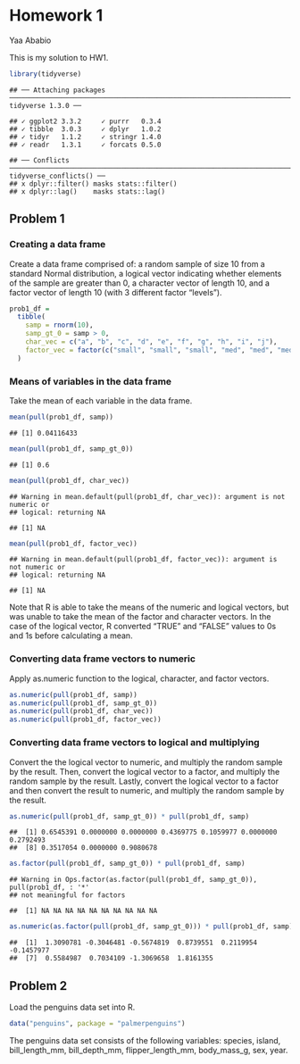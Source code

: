 Homework 1
================
Yaa Ababio

This is my solution to HW1.

``` r
library(tidyverse)
```

    ## ── Attaching packages ───────────────────────────────────────────────────────────────────────── tidyverse 1.3.0 ──

    ## ✓ ggplot2 3.3.2     ✓ purrr   0.3.4
    ## ✓ tibble  3.0.3     ✓ dplyr   1.0.2
    ## ✓ tidyr   1.1.2     ✓ stringr 1.4.0
    ## ✓ readr   1.3.1     ✓ forcats 0.5.0

    ## ── Conflicts ──────────────────────────────────────────────────────────────────────────── tidyverse_conflicts() ──
    ## x dplyr::filter() masks stats::filter()
    ## x dplyr::lag()    masks stats::lag()

## Problem 1

### Creating a data frame

Create a data frame comprised of: a random sample of size 10 from a
standard Normal distribution, a logical vector indicating whether
elements of the sample are greater than 0, a character vector of length
10, and a factor vector of length 10 (with 3 different factor “levels”).

``` r
prob1_df = 
  tibble(
    samp = rnorm(10),
    samp_gt_0 = samp > 0,
    char_vec = c("a", "b", "c", "d", "e", "f", "g", "h", "i", "j"),
    factor_vec = factor(c("small", "small", "small", "med", "med", "med", "med", "large", "large", "large"))
  )
```

### Means of variables in the data frame

Take the mean of each variable in the data frame.

``` r
mean(pull(prob1_df, samp))
```

    ## [1] 0.04116433

``` r
mean(pull(prob1_df, samp_gt_0))
```

    ## [1] 0.6

``` r
mean(pull(prob1_df, char_vec))
```

    ## Warning in mean.default(pull(prob1_df, char_vec)): argument is not numeric or
    ## logical: returning NA

    ## [1] NA

``` r
mean(pull(prob1_df, factor_vec))
```

    ## Warning in mean.default(pull(prob1_df, factor_vec)): argument is not numeric or
    ## logical: returning NA

    ## [1] NA

Note that R is able to take the means of the numeric and logical
vectors, but was unable to take the mean of the factor and character
vectors. In the case of the logical vector, R converted “TRUE” and
“FALSE” values to 0s and 1s before calculating a mean.

### Converting data frame vectors to numeric

Apply as.numeric function to the logical, character, and factor vectors.

``` r
as.numeric(pull(prob1_df, samp))
as.numeric(pull(prob1_df, samp_gt_0))
as.numeric(pull(prob1_df, char_vec))
as.numeric(pull(prob1_df, factor_vec))
```

### Converting data frame vectors to logical and multiplying

Convert the the logical vector to numeric, and multiply the random
sample by the result. Then, convert the logical vector to a factor, and
multiply the random sample by the result. Lastly, convert the logical
vector to a factor and then convert the result to numeric, and multiply
the random sample by the result.

``` r
as.numeric(pull(prob1_df, samp_gt_0)) * pull(prob1_df, samp)
```

    ##  [1] 0.6545391 0.0000000 0.0000000 0.4369775 0.1059977 0.0000000 0.2792493
    ##  [8] 0.3517054 0.0000000 0.9080678

``` r
as.factor(pull(prob1_df, samp_gt_0)) * pull(prob1_df, samp)
```

    ## Warning in Ops.factor(as.factor(pull(prob1_df, samp_gt_0)), pull(prob1_df, : '*'
    ## not meaningful for factors

    ##  [1] NA NA NA NA NA NA NA NA NA NA

``` r
as.numeric(as.factor(pull(prob1_df, samp_gt_0))) * pull(prob1_df, samp)
```

    ##  [1]  1.3090781 -0.3046481 -0.5674819  0.8739551  0.2119954 -0.1457977
    ##  [7]  0.5584987  0.7034109 -1.3069658  1.8161355

## Problem 2

Load the penguins data set into R.

``` r
data("penguins", package = "palmerpenguins")
```

The penguins data set consists of the following variables: species,
island, bill\_length\_mm, bill\_depth\_mm, flipper\_length\_mm,
body\_mass\_g, sex, year.
